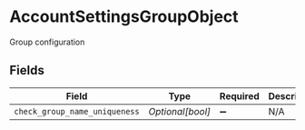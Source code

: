 # AccountSettingsGroupObject

Group configuration


## Fields

| Field                         | Type                          | Required                      | Description                   |
| ----------------------------- | ----------------------------- | ----------------------------- | ----------------------------- |
| `check_group_name_uniqueness` | *Optional[bool]*              | :heavy_minus_sign:            | N/A                           |